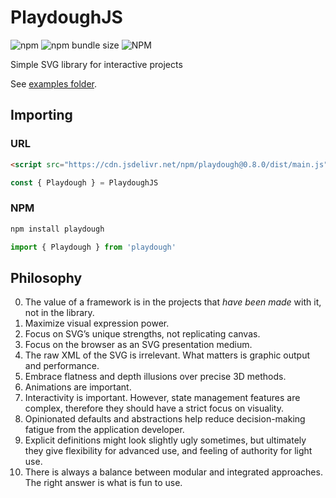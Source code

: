 # PlaydoughJS

![npm](https://img.shields.io/npm/v/playdough)
![npm bundle size](https://img.shields.io/bundlephobia/min/playdough)
![NPM](https://img.shields.io/npm/l/playdough)

Simple SVG library for interactive projects

See [examples folder](/examples).

## Importing

### URL

```html
<script src="https://cdn.jsdelivr.net/npm/playdough@0.8.0/dist/main.js"></script>
```

```javascript
const { Playdough } = PlaydoughJS
```

### NPM
```sh
npm install playdough
```

```javascript
import { Playdough } from 'playdough'
```

## Philosophy
0. The value of a framework is in the projects that *have been made* with it, not in the library.
1. Maximize visual expression power.
2. Focus on SVG’s unique strengths, not replicating canvas.
3. Focus on the browser as an SVG presentation medium.
4. The raw XML of the SVG is irrelevant. What matters is graphic output and performance.
5. Embrace flatness and depth illusions over precise 3D methods.
6. Animations are important.
7. Interactivity is important. However, state management features are complex, therefore they should have a strict focus on visuality.
8. Opinionated defaults and abstractions help reduce decision-making fatigue from the application developer.
9. Explicit definitions might look slightly ugly sometimes, but ultimately they give flexibility for advanced use, and feeling of authority for light use.
10. There is always a balance between modular and integrated approaches. The right answer is what is fun to use.